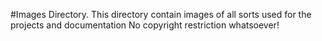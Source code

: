 #Images Directory.
This directory contain images of all sorts used for the projects and documentation
No copyright restriction whatsoever!


